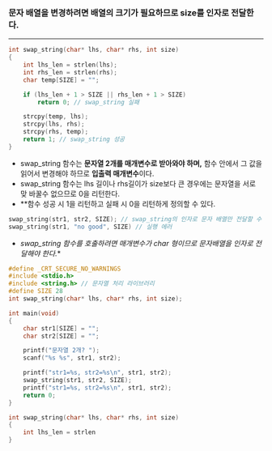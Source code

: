 ###  문자 배열을 변경하려면 배열의 크기가 필요하므로 size를 인자로 전달한다.
_____
```c
int swap_string(char* lhs, char* rhs, int size)
{
	int lhs_len = strlen(lhs);
	int rhs_len = strlen(rhs);
	char temp[SIZE] = "";

	if (lhs_len + 1 > SIZE || rhs_len + 1 > SIZE)
		return 0; // swap_string 실패

	strcpy(temp, lhs);
	strcpy(lhs, rhs);
	strcpy(rhs, temp);
	return 1; // swap_string 성공
}
```
- swap_string 함수는 **문자열 2개를 매개변수로 받아와야 하며,** 함수 안에서 그 값을 읽어서 변경해야 하므로 **입출력 매개변수**이다.
- swap_string 함수는 lhs 길이나 rhs길이가 size보다 큰 경우에는 문자열을 서로 맞 바꿀수 없으므로 0을 리턴한다.
- **함수 성공 시 1을 리턴하고 실패 시 0을 리턴하게 정의할 수 있다.

```c
swap_string(str1, str2, SIZE); // swap_string의 인자로 문자 배열만 전달할 수 있다.
swap_string(str1, "no good", SIZE) // 실행 에러
```
- **swap_string 함수를 호출하려면 매개변수가 char* 형이므로 문자배열을 인자로 전달해야 한다.**

```c
#define _CRT_SECURE_NO_WARNINGS
#include <stdio.h>
#include <string.h> // 문자열 처리 라이브러리
#define SIZE 28
int swap_string(char* lhs, char* rhs, int size);

int main(void)
{
	char str1[SIZE] = "";
	char str2[SIZE] = "";

	printf("문자열 2개? ");
	scanf("%s %s", str1, str2);

	printf("str1=%s, str2=%s\n", str1, str2);
	swap_string(str1, str2, SIZE);
	printf("str1=%s, str2=%s\n", str1, str2);
	return 0;
}

int swap_string(char* lhs, char* rhs, int size)
{
	int lhs_len = strlen	
}
```